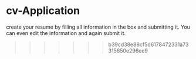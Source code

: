 # cv-Application
create your resume by filling all information in the box and submitting it.
You can even edit the information and again submit it.
>>>>>>> b39cd38e88cf5d6178472331a73315650e296ee9

